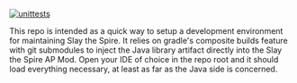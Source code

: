[![unittests](https://github.com/cjmang/StS-AP-World/actions/workflows/unittests.yml/badge.svg?branch=sts)](https://github.com/cjmang/StS-AP-World/actions/workflows/unittests.yml)

This repo is intended as a quick way to setup a development
environment for maintaining Slay the Spire.  It relies on
gradle's composite builds feature with git submodules to inject
the Java library artifact directly into the Slay the Spire AP Mod.
Open your IDE of choice in the repo root and it should load everything necessary,
at least as far as the Java side is concerned.
